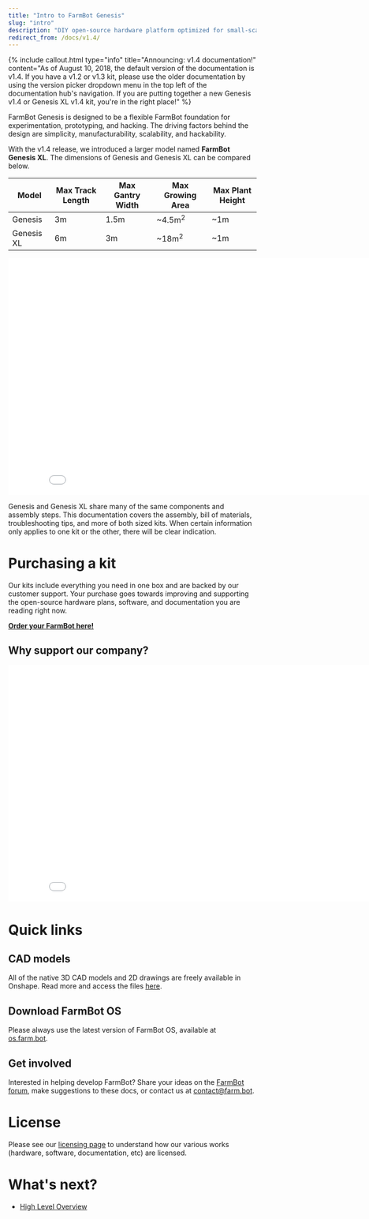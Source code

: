 ```yaml
---
title: "Intro to FarmBot Genesis"
slug: "intro"
description: "DIY open-source hardware platform optimized for small-scale soil-based food production\n[Order your FarmBot here!](http://buy.farm.bot/)"
redirect_from: /docs/v1.4/
---
```



{%
include callout.html
type="info"
title="Announcing: v1.4 documentation!"
content="As of August 10, 2018, the default version of the documentation is v1.4. If you have a v1.2 or v1.3 kit, please use the older documentation by using the version picker dropdown menu in the top left of the documentation hub's navigation. If you are putting together a new Genesis v1.4 or Genesis XL v1.4 kit, you're in the right place!"
%}

FarmBot Genesis is designed to be a flexible FarmBot foundation for experimentation, prototyping, and hacking. The driving factors behind the design are simplicity, manufacturability, scalability, and hackability.

With the v1.4 release, we introduced a larger model named **FarmBot Genesis XL**. The dimensions of Genesis and Genesis XL can be compared below.

|Model                         |Max Track Length              |Max Gantry Width              |Max Growing Area              |Max Plant Height              |
|------------------------------|------------------------------|------------------------------|------------------------------|------------------------------|
|Genesis                       |3m                            |1.5m                          |~4.5m<sup>2</sup>             |~1m
|Genesis XL                    |6m                            |3m                            |~18m<sup>2</sup>              |~1m



<iframe class="embedly-embed" src="//cdn.embedly.com/widgets/media.html?src=https%3A%2F%2Fwww.youtube.com%2Fembed%2F60htrqei_U0%3Ffeature%3Doembed&url=http%3A%2F%2Fwww.youtube.com%2Fwatch%3Fv%3D60htrqei_U0&image=https%3A%2F%2Fi.ytimg.com%2Fvi%2F60htrqei_U0%2Fhqdefault.jpg&key=f2aa6fc3595946d0afc3d76cbbd25dc3&type=text%2Fhtml&schema=youtube" width="854" height="480" scrolling="no" frameborder="0" allow="autoplay; fullscreen" allowfullscreen="true"></iframe>

Genesis and Genesis XL share many of the same components and assembly steps. This documentation covers the assembly, bill of materials, troubleshooting tips, and more of both sized kits. When certain information only applies to one kit or the other, there will be clear indication.

# Purchasing a kit
Our kits include everything you need in one box and are backed by our customer support. Your purchase goes towards improving and supporting the open-source hardware plans, software, and documentation you are reading right now.

**[Order your FarmBot here!](https://farm.bot/collections/farmbot-kits)**

## Why support our company?

<iframe class="embedly-embed" src="//cdn.embedly.com/widgets/media.html?src=https%3A%2F%2Fwww.youtube.com%2Fembed%2F_jw98qozK4s%3Ffeature%3Doembed&url=http%3A%2F%2Fwww.youtube.com%2Fwatch%3Fv%3D_jw98qozK4s&image=https%3A%2F%2Fi.ytimg.com%2Fvi%2F_jw98qozK4s%2Fhqdefault.jpg&key=02466f963b9b4bb8845a05b53d3235d7&type=text%2Fhtml&schema=youtube" width="854" height="480" scrolling="no" frameborder="0" allowfullscreen></iframe>

# Quick links
## CAD models
All of the native 3D CAD models and 2D drawings are freely available in Onshape. Read more and access the files [here](../Extras/cad.md).

## Download FarmBot OS
Please always use the latest version of FarmBot OS, available at [os.farm.bot](http://os.farm.bot).

## Get involved
Interested in helping develop FarmBot? Share your ideas on the [FarmBot forum](http://forum.farmbot.org), make suggestions to these docs, or contact us at contact@farm.bot.

# License
Please see our [licensing page](https://meta.farm.bot/docs/licensing) to understand how our various works (hardware, software, documentation, etc) are licensed.

# What's next?

 * [High Level Overview](intro/high-level-overview.md)
